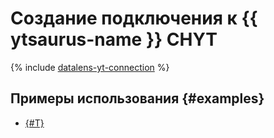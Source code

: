 
# Создание подключения к {{ ytsaurus-name }} CHYT


{% include [datalens-yt-connection](../../../../_includes/datalens/internal/datalens-yt-connection.md) %}


## Примеры использования {#examples}

* [{#T}](../../../tutorials/data-from-ch-over-yt.md)

